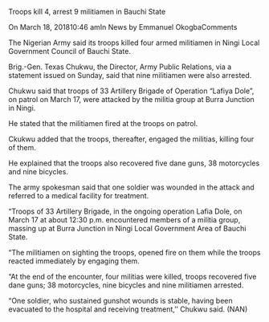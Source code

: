Troops kill 4, arrest 9 militiamen in Bauchi State

On March 18, 201810:46 amIn News by Emmanuel OkogbaComments

The Nigerian Army said its troops killed four armed militiamen in Ningi Local Government Council of Bauchi State.

Brig.-Gen. Texas Chukwu, the Director, Army Public Relations, via a statement issued on Sunday, said that nine militiamen were also arrested.

Chukwu said that troops of 33 Artillery Brigade of Operation “Lafiya Dole”, on patrol on March 17, were attacked by the militia group at Burra Junction in Ningi.

He stated that the militiamen fired at the troops on patrol.

Ckukwu added that the troops, thereafter, engaged the militias, killing four of them.

He explained that the troops also recovered five dane guns, 38 motorcycles and nine bicycles.

The army spokesman said that one soldier was wounded in the attack and referred to a medical facility for treatment.

“Troops of 33 Artillery Brigade, in the ongoing operation Lafia Dole, on March 17 at about 12:30 p.m. encountered members of a militia group, massing up at Burra Junction in Ningi Local Government Area of Bauchi State.

“The militiamen on sighting the troops, opened fire on them while the troops reacted immediately by engaging them.

“At the end of the encounter, four militias were killed, troops recovered five dane guns; 38 motorcycles, nine bicycles and nine militiamen arrested.

“One soldier, who sustained gunshot wounds is stable, having been evacuated to the hospital and receiving treatment,’’ Chukwu said. (NAN)

